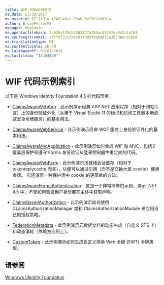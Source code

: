 ```yaml
---
title: WIF 代码示例索引
ms.date: 03/30/2017
ms.assetid: 6711f01a-4743-43ce-95ab-5e2302a363ea
author: BrucePerlerMS
manager: mbaldwin
ms.openlocfilehash: fc626e139cb29d3827a289acd24b7ea842a1af01
ms.sourcegitcommit: efff8f331fd9467f093f8ab8d23a203d6ecb5b60
ms.translationtype: MT
ms.contentlocale: zh-CN
ms.lasthandoff: 09/01/2018
ms.locfileid: "43404079"
---
```

# <a name="wif-code-sample-index"></a>WIF 代码示例索引
以下是 Windows Identity Foundation 4.5 的代码示例：  
  
-   [ClaimsAwareWebApp](https://go.microsoft.com/fwlink/?LinkID=248405) - 此示例演示经典 ASP.NET 应用程序（相对于网站而言）上的身份验证外化（从用于 Visual Studio 11 的标识和访问工具到本地测试安全令牌服务）的基本用法。  
  
-   [ClaimsAwareWebService](https://go.microsoft.com/fwlink/?LinkID=248406) - 此示例演示经典 WCF 服务上身份验证外化的基本用法。  
  
-   [ClaimsAwareMvcApplication](https://go.microsoft.com/fwlink/?LinkID=248407) - 此示例演示如何集成 WIF 和 MVC，包括非覆盖层保护和遵守 Forms 身份验证从登录控制器中重定向的代码。  
  
-   [ClaimsAwareWebFarm](https://go.microsoft.com/fwlink/?LinkID=248408) - 此示例演示场就绪会话缓存（相对于 tokenreplycache 而言），以便可以通过引用（而不是交换大型 cookie）使用会话。 它还演示一种保护场中 cookie 的更简单的方法。  
  
-   [ClaimsAwareFormsAuthentication](https://go.microsoft.com/fwlink/?LinkID=248409) - 这是一个非常简单的示例，演示 .NET 4.5 中，不管如何验证用户身份都在主体中获取声明。  
  
-   [ClaimsBasedAuthorization](https://go.microsoft.com/fwlink/?LinkID=248410) - 此示例演示如何使用 CLaimsAuthorizationManager 类和 ClaimsAuthorizationModule 来应用自己的授权策略。  
  
-   [FederationMetadata](https://go.microsoft.com/fwlink/?LinkID=248411) - 此示例演示元数据文档的动态生成（自定义 STS 上）和动态消耗（依赖方应用上）。  
  
-   [CustomToken](https://go.microsoft.com/fwlink/?LinkID=248412) - 此示例演示如何生成自定义简单 Web 令牌 (SWT) 令牌类型。  
  
## <a name="see-also"></a>请参阅  
 [Windows Identity Foundation](../../../docs/framework/security/index.md)
